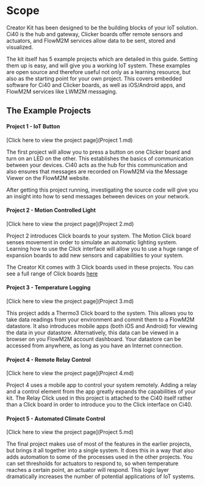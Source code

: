# Scope

Creator Kit has been designed to be the building blocks of your IoT solution. Ci40 is the hub and gateway, Clicker boards offer remote sensors and actuators, and FlowM2M services allow data to be sent, stored and visualized.

The kit itself has 5 example projects which are detailed in this guide. Setting them up is easy, and will give you a working IoT system. These examples are open source and therefore useful not only as a learning resource, but also as the starting point for your own project. This covers embedded software for Ci40 and Clicker boards, as well as iOS/Android apps, and FlowM2M services like LWM2M messaging.

## The Example Projects

#### Project 1 - IoT Button
[Click here to view the project page](Project 1.md)

The first project will allow you to press a button on one Clicker board and turn on an LED on the other. This establishes the basics of communication between your devices. Ci40 acts as the hub for this communication and also ensures that messages are recorded on FlowM2M via the Message Viewer on the FlowM2M website.

After getting this project running, investigating the source code will give you an insight into how to send messages between devices on your network.

#### Project 2 - Motion Controlled Light
[Click here to view the project page](Project 2.md)

Project 2 introduces Click boards to your system. The Motion Click board senses movement in order to simulate an automatic lighting system. Learning how to use the Click interface will allow you to use a huge range of expansion boards to add new sensors and capabilities to your system.

The Creator Kit comes with 3 Click boards used in these projects. You can see a full range of Click boards [here](http://www.mikroe.com/click/)

#### Project 3 - Temperature Logging
[Click here to view the project page](Project 3.md)

This project adds a Thermo3 Click board to the system. This allows you to take data readings from your environment and commit them to a FlowM2M datastore. It also introduces mobile apps (both iOS and Android) for viewing the data in your datastore. Alternatively, this data can be viewed in a browser on you FlowM2M account dashboard. Your datastore can be accessed from anywhere, as long as you have an Internet connection.

#### Project 4 - Remote Relay Control
[Click here to view the project page](Project 4.md)

Project 4 uses a mobile app to control your system remotely. Adding a relay and a control element from the app greatly expands the capabilities of your kit. The Relay Click used in this project is attached to the Ci40 itself rather than a Click board in order to introduce you to the Click interface on Ci40.

#### Project 5 - Automated Climate Control
[Click here to view the project page](Project 5.md)

The final project makes use of most of the features in the earlier projects, but brings it all together into a single system. It does this in a way that also adds automation to some of the processes used in the other projects. You can set thresholds for actuators to respond to, so when temperature reaches a certain point, an actuator will respond. This logic layer dramatically increases the number of potential applications of IoT systems.
